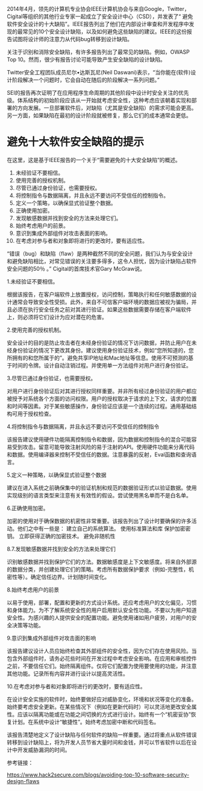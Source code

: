 2014年4月，领先的计算机专业协会IEEE计算机协会与来自Google，Twitter，Cigital等组织的其他行业专家一起成立了安全设计中心（CSD），并发表了“ 避免软件安全设计的十大缺陷”。IEEE报告列出了他们在内部设计审查和开发程序中发现的最常见的10个安全设计缺陷，以及如何避免这些缺陷的建议。IEEE的这份报告试图将设计师的注意力从代码bug转移到设计缺陷。

关注于识别和消除安全缺陷，有许多报告列出了最常见的缺陷。例如，OWASP Top 10。然而，很少有报告讨论可能导致产生安全缺陷的设计缺陷。

Twitter安全工程团队成员尼尔•达斯瓦尼(Neil Daswani)表示，“当你能在(软件)设计阶段解决一个问题时，它会自动在随后的阶段解决一系列问题。”

SEI的报告再次证明了在应用程序生命周期的其他阶段中设计时安全关注的优先级。体系结构的初始阶段应该从一开始就考虑安全性，这种考虑应该朝着实现和部署的方向发展。一旦部署软件后，对缺陷（尤其是安全缺陷）的需求可能会更高。另一方面，如果缺陷在最初的设计阶段就被修复，那么它们的成本通常会更低。



# 避免十大软件安全缺陷的提示

在这里，这是基于IEEE报告的一个关于“需要避免的十大安全缺陷”的概述。

1. 未经验证不要相信。
2. 使用完善的授权机制。
3. 尽管已通过身份验证，也需要授权。
4. 将控制指令与数据隔离，并且永远不要访问不受信任的控制指令。
5. 定义一个策略，以确保显式验证整个数据。
6. 正确使用加密。
7. 发现敏感数据并找到安全的方法来处理它们。
8. 始终考虑用户的前景。
9. 意识到集成外部组件对攻击表面的影响。
10. 在考虑对参与者和对象即将进行的更改时，要有适应性。

“错误（bug）和缺陷（flaw）是两种截然不同的安全问题，我们认为与安全设计和避免缺陷相比，对常见错误的关注要多得多，这令人担忧，因为设计缺陷占软件安全问题的50％ 。” Cigital的首席技术官Gary McGraw说。


1.未经验证不要相信。

根据该报告，在客户端软件上放置授权，访问控制，策略执行和任何敏感数据的设计通常会导致安全性受损。此外，来自不可信客户端环境的数据应被视为骗局，并且必须在执行安全任务之前对其进行验证。如果这些数据需要存储在客户端软件上，则必须将它们设计为应对潜在的危害。

2.使用完善的授权机制。

安全设计的目的是防止攻击者在未经身份验证的情况下访问数据，并防止用户在未经身份验证的情况下更改其身份。建议使用身份验证技术，例如“您所知道的，您所拥有的和您所属于的”。避免共享IP地址和Mac地址等信息。使用不可预测的基于时间的令牌。设计自动注销过程。并使用单一方法组件对用户进行身份验证。

3.尽管已通过身份验证，也需要授权。

对用户进行身份验证后对其进行授权同样重要。并非所有经过身份验证的用户都应被授予对系统各个方面的访问权限。用户的授权取决于请求的上下文，请求的位置和时间等因素。对于某些敏感操作，身份验证应该是一个连续的过程。通用基础结构可用于授权检查。

4.将控制指令与数据隔离，并且永远不要访问不受信任的控制指令

该报告建议使用硬件功能隔离控制指令和数据，因为数据和控制指令的混合可能容易受到攻击。留意可能导致注射风险的易于注射的API。使用硬件功能来分离代码和数据。使用编译器来控制不受信任的数据。注意暴露的反射，Eval函数和查询语言。

5.定义一种策略，以确保显式验证整个数据

建议在进入系统之前确保集中的验证机制和规范的数据验证形式以验证数据。使用实现级别的语言类型来注意有关有效性的假设。尝试使用黑名单而不是白名单。

6.正确使用加密。

加密的使用对于确保数据的机密性非常重要。该报告列出了设计时要确保的许多活动。他们之中有一些是：
建立自己的系统算法。
使用标准算法和库
保护加密密钥。
立即获得正确的加密技术。
避免非随机性

8.7.发现敏感数据并找到安全的方法来处理它们

识别敏感数据并找到保护它们的方法。数据敏感度是上下文敏感度。将来自外部源的数据分类，并创建处理它们的策略。考虑所有数据保护要求（例如-完整性，机密性等）。确定信任边界。计划随时间变化。

8.始终考虑用户的前景

以易于使用，部署，配置和更新的方式设计系统。还应考虑用户的文化偏见，习惯和身体能力。为不了解系统安全性的用户启用默认安全性功能。不要以为用户知道安全性。为感兴趣的人提供安全的配置功能。避免使用诸如用户疲劳，对用户的安全决策等功能。

9.意识到集成外部组件对攻击面的影响

该报告建议设计人员应始终检查其外部组件的安全性，因为它们存在使用风险。当包含外部组件时，请务必花些时间在开发过程中考虑安全影响。在应用和审核控件之前，不要信任它们。始终隔离组件。仅将它们配置为使用要使用的功能，并注意其他功能。记录所有内容并进行设计以提高灵活性。

10.在考虑对参与者和对象即将进行的更改时，要有适应性。

在设计安全实施的软件时，始终要做好应对威胁变化，环境和状况等变化的准备。始终要考虑安全更新。在某些情况下（例如在更新代码时）可以灵活地更改安全属性。应该以隔离功能或在功能之间切换的方式进行设计。始终有一个“机密妥协”恢复计划。在系统中设计“敏捷性”。始终考虑加密中断和代码签名。



该报告清楚地定义了设计缺陷与任何软件的缺陷一样重要。通过将重点从软件错误转移到设计缺陷上，将为开发人员节省大量时间和金钱，并可以节省软件以后在设计中开发威胁漏洞的时间。



参考链接：

https://www.hack2secure.com/blogs/avoiding-top-10-software-security-design-flaws